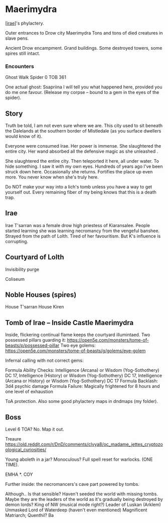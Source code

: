 # Maerimydra

[[irae]]'s phylactery.

Outer entrances to Drow city Maerimydra
Tons and tons of died creatures in slave pens.

Ancient Drow encampment. Grand buildings. Some destroyed towers, some spires still intact.

### Encounters
Ghost Walk Spider 0 TOB 361

One actual ghost: Ssapriina
I will tell you what happened here, provided you do me one favour.
(Release my corpse – bound to a gem in the eyes of the spider).



## Story
Truth be told, I am not even sure where we are. This city used to sit beneath the Dalelands at the southern border of Mistledale (as you surface dwellers would know of it).

Everyone were consumed Irae. Her power is immense. She slaughtered the entire city. Her wand absorbed all the defensive magic as she unleashed .

She slaughtered the entire city. Then teleported it here, all under water. To hide something. I saw it with my own eyes. Hundreds of years ago I've been struck down here. Occasionally she returns. Fortifies the place up even more. You never know when she's truly here.

Do NOT make your way into a lich's tomb unless you have a way to get yourself out. Every remaining fiber of my being knows that this is a death trap.

## Irae
Irae T'sarran was a female drow high priestess of Kiaransalee. People started learning she was learning necromancy from the vengeful banshee. Strayed from the path of Lolth. Tired of her favouritism. But K's influence is corrupting.


## Courtyard of Lolth
Invisibility purge

Coliseum

## Noble Houses (spires)
House T'sarran
House Kiren

## Tomb of Irae – Inside Castle Maerimydra
Inside, flickering continual flame keeps the courtyard illumintaed.
Two possessed pillars guarding it:
https://open5e.com/monsters/tome-of-beasts/p/possessed-pillar
Two eye golems:
https://open5e.com/monsters/tome-of-beasts/g/golems/eye-golem

Infernal calling with not correct gems:

Formula Ability Checks: Intelligence (Arcana) or Wisdom (Yog-Sothothery) DC 17, Intelligence (History) or Wisdom (Yog-Sothothery) DC 17, Intelligence (Arcana or History) or Wisdom (Yog-Sothothery) DC 17 Formula Backlash: 3d4 psychic damage Formula Failure: Magically frightened for 8 hours and one level of exhaustion

ToA protection.
Also some good phylactery maps in dndmaps (my folder).

## Boss
Level 6 TOA? No. Map it out.

Treaure
https://old.reddit.com/r/DnD/comments/clvya8/oc_madame_jettes_cryptozoological_curiosities/

Young aboleth in a jar? Monoculous? Full spell reset for warlocks. (ONE TIME).

EMHA *. COY

Further inside: the necromancers's cave part powered by tombs.

Although.. Is that sensible? Haven't seeded the world with missing tombs. Maybe they are the leaders of the world as it's gradually being destroyed by demon lords?
King of NW (musical mode right?)
Leader of Luskan (Arklem)
Unmasked Lord of Waterdeep (haven't even mentioned)
Magnificent Matriarch; Quenthil?
Ba



[//begin]: # "Autogenerated link references for markdown compatibility"
[irae]: ../npcs/irae "Irae T'sarran"
[//end]: # "Autogenerated link references"
